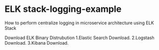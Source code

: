 # ELK stack-logging-example
How to perform centralize logging in microservice architecture using ELK Stack

Download ELK Binary Distrubution
1.Elastic Search Download.
2.Logstash Download.
3.Kibana Download.
